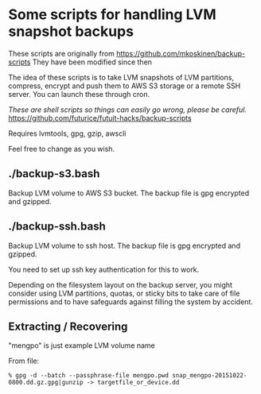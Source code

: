 # Some scripts for handling LVM snapshot backups

These scripts are originally from https://github.com/mkoskinen/backup-scripts
They have been modified since then

The idea of these scripts is to take LVM snapshots of LVM partitions,
compress, encrypt and push them to AWS S3 storage or a remote SSH server.
You can launch these through cron.

*These are shell scripts so things can easily go wrong, please
be careful.*
https://github.com/futurice/futuit-hacks/backup-scripts

Requires lvmtools, gpg, gzip, awscli

Feel free to change as you wish.

## ./backup-s3.bash

Backup LVM volume to AWS S3 bucket. The backup file is gpg encrypted and
gzipped.

## ./backup-ssh.bash

Backup LVM volume to ssh host. The backup file is gpg encrypted and
gzipped.

You need to set up ssh key authentication for this to work.

Depending on the filesystem layout on the backup server, you might consider
using LVM partitions, quotas, or sticky bits to take care of file permissions
and to have safeguards against filling the system by accident.

## Extracting / Recovering

"mengpo"  is just example LVM volume name

From file:

```
% gpg -d --batch --passphrase-file mengpo.pwd snap_mengpo-20151022-0800.dd.gz.gpg|gunzip -> targetfile_or_device.dd
```
